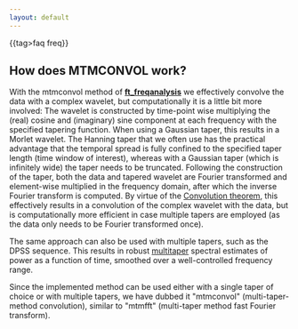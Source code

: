 ```yaml
---
layout: default
---
```


{{tag>faq freq}}

## How does MTMCONVOL work?

With the mtmconvol method of **[ft_freqanalysis](/reference/ft_freqanalysis)** we effectively convolve the data with a complex wavelet, but computationally it is a little bit more involved: The wavelet is constructed by time-point wise multiplying the (real) cosine and (imaginary) sine component at each frequency with the specified tapering function. When using a Gaussian taper, this results in a Morlet wavelet. The Hanning taper that we often use has the practical advantage that the temporal spread is fully confined to the specified taper length (time window of interest), whereas with a Gaussian taper (which is infinitely wide) the taper needs to be truncated. Following the construction of the taper, both the data and tapered wavelet are Fourier transformed and element-wise multiplied in the frequency domain, after which the inverse Fourier transform is computed. By virtue of the [Convolution theorem](https://en.wikipedia.org/wiki/Convolution_theorem), this effectively results in a convolution of the complex wavelet with the data, but is computationally more efficient in case multiple tapers are employed (as the data only needs to be Fourier transformed once). 

The same approach can also be used with multiple tapers, such as the DPSS sequence. This results in robust [multitaper](https://en.wikipedia.org/wiki/Multitaper) spectral estimates of power as a function of time, smoothed over a well-controlled frequency range.

Since the implemented method can be used either with a single taper of choice or with multiple tapers, we have dubbed it "mtmconvol" (multi-taper-method convolution), similar to "mtmfft" (multi-taper method fast Fourier transform).




